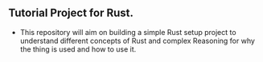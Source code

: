 ## Tutorial Project for Rust.

- This repository will aim on building a simple Rust setup project to understand different concepts of Rust and complex Reasoning for why the thing is used and how to use it.